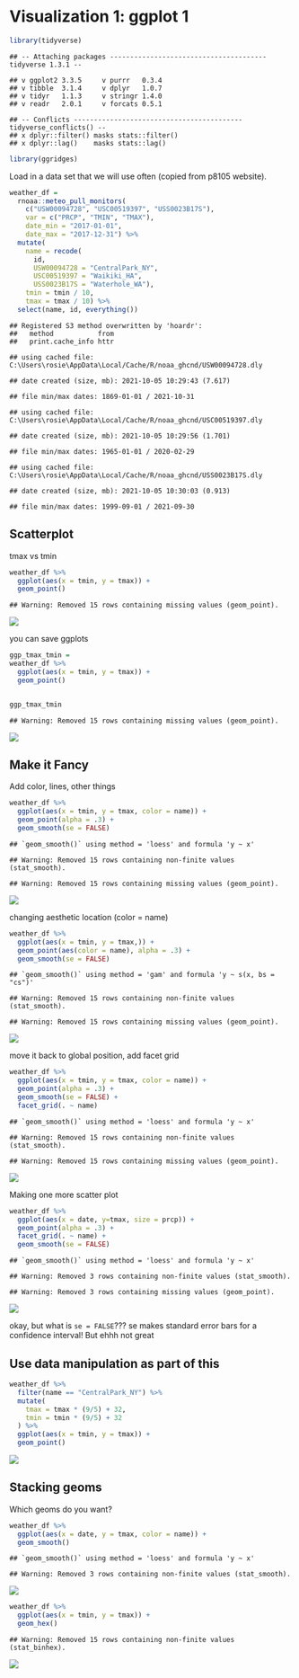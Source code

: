 Visualization 1: ggplot 1
================

``` r
library(tidyverse)
```

    ## -- Attaching packages --------------------------------------- tidyverse 1.3.1 --

    ## v ggplot2 3.3.5     v purrr   0.3.4
    ## v tibble  3.1.4     v dplyr   1.0.7
    ## v tidyr   1.1.3     v stringr 1.4.0
    ## v readr   2.0.1     v forcats 0.5.1

    ## -- Conflicts ------------------------------------------ tidyverse_conflicts() --
    ## x dplyr::filter() masks stats::filter()
    ## x dplyr::lag()    masks stats::lag()

``` r
library(ggridges)
```

Load in a data set that we will use often (copied from p8105 website).

``` r
weather_df = 
  rnoaa::meteo_pull_monitors(
    c("USW00094728", "USC00519397", "USS0023B17S"),
    var = c("PRCP", "TMIN", "TMAX"), 
    date_min = "2017-01-01",
    date_max = "2017-12-31") %>%
  mutate(
    name = recode(
      id, 
      USW00094728 = "CentralPark_NY", 
      USC00519397 = "Waikiki_HA",
      USS0023B17S = "Waterhole_WA"),
    tmin = tmin / 10,
    tmax = tmax / 10) %>%
  select(name, id, everything())
```

    ## Registered S3 method overwritten by 'hoardr':
    ##   method           from
    ##   print.cache_info httr

    ## using cached file: C:\Users\rosie\AppData\Local/Cache/R/noaa_ghcnd/USW00094728.dly

    ## date created (size, mb): 2021-10-05 10:29:43 (7.617)

    ## file min/max dates: 1869-01-01 / 2021-10-31

    ## using cached file: C:\Users\rosie\AppData\Local/Cache/R/noaa_ghcnd/USC00519397.dly

    ## date created (size, mb): 2021-10-05 10:29:56 (1.701)

    ## file min/max dates: 1965-01-01 / 2020-02-29

    ## using cached file: C:\Users\rosie\AppData\Local/Cache/R/noaa_ghcnd/USS0023B17S.dly

    ## date created (size, mb): 2021-10-05 10:30:03 (0.913)

    ## file min/max dates: 1999-09-01 / 2021-09-30

## Scatterplot

tmax vs tmin

``` r
weather_df %>% 
  ggplot(aes(x = tmin, y = tmax)) +
  geom_point()
```

    ## Warning: Removed 15 rows containing missing values (geom_point).

![](vizualization_i_files/figure-gfm/unnamed-chunk-3-1.png)<!-- -->

you can save ggplots

``` r
ggp_tmax_tmin = 
weather_df %>% 
  ggplot(aes(x = tmin, y = tmax)) +
  geom_point()


ggp_tmax_tmin
```

    ## Warning: Removed 15 rows containing missing values (geom_point).

![](vizualization_i_files/figure-gfm/unnamed-chunk-4-1.png)<!-- -->

## Make it **Fancy**

Add color, lines, other things

``` r
weather_df %>% 
  ggplot(aes(x = tmin, y = tmax, color = name)) +
  geom_point(alpha = .3) + 
  geom_smooth(se = FALSE)
```

    ## `geom_smooth()` using method = 'loess' and formula 'y ~ x'

    ## Warning: Removed 15 rows containing non-finite values (stat_smooth).

    ## Warning: Removed 15 rows containing missing values (geom_point).

![](vizualization_i_files/figure-gfm/unnamed-chunk-5-1.png)<!-- -->

changing aesthetic location (color = name)

``` r
weather_df %>% 
  ggplot(aes(x = tmin, y = tmax,)) +
  geom_point(aes(color = name), alpha = .3) + 
  geom_smooth(se = FALSE)
```

    ## `geom_smooth()` using method = 'gam' and formula 'y ~ s(x, bs = "cs")'

    ## Warning: Removed 15 rows containing non-finite values (stat_smooth).

    ## Warning: Removed 15 rows containing missing values (geom_point).

![](vizualization_i_files/figure-gfm/unnamed-chunk-6-1.png)<!-- -->

move it back to global position, add facet grid

``` r
weather_df %>% 
  ggplot(aes(x = tmin, y = tmax, color = name)) +
  geom_point(alpha = .3) + 
  geom_smooth(se = FALSE) +
  facet_grid(. ~ name)
```

    ## `geom_smooth()` using method = 'loess' and formula 'y ~ x'

    ## Warning: Removed 15 rows containing non-finite values (stat_smooth).

    ## Warning: Removed 15 rows containing missing values (geom_point).

![](vizualization_i_files/figure-gfm/unnamed-chunk-7-1.png)<!-- -->

Making one more scatter plot

``` r
weather_df %>% 
  ggplot(aes(x = date, y=tmax, size = prcp)) +
  geom_point(alpha = .3) +
  facet_grid(. ~ name) +
  geom_smooth(se = FALSE)
```

    ## `geom_smooth()` using method = 'loess' and formula 'y ~ x'

    ## Warning: Removed 3 rows containing non-finite values (stat_smooth).

    ## Warning: Removed 3 rows containing missing values (geom_point).

![](vizualization_i_files/figure-gfm/unnamed-chunk-8-1.png)<!-- -->

okay, but what is `se = FALSE`??? se makes standard error bars for a
confidence interval! But ehhh not great

## Use data manipulation as part of this

``` r
weather_df %>% 
  filter(name == "CentralPark_NY") %>% 
  mutate(
    tmax = tmax * (9/5) + 32,
    tmin = tmin * (9/5) + 32
  ) %>% 
  ggplot(aes(x = tmin, y = tmax)) + 
  geom_point()
```

![](vizualization_i_files/figure-gfm/unnamed-chunk-9-1.png)<!-- -->

## Stacking geoms

Which geoms do you want?

``` r
weather_df %>% 
  ggplot(aes(x = date, y = tmax, color = name)) +
  geom_smooth()
```

    ## `geom_smooth()` using method = 'loess' and formula 'y ~ x'

    ## Warning: Removed 3 rows containing non-finite values (stat_smooth).

![](vizualization_i_files/figure-gfm/unnamed-chunk-10-1.png)<!-- -->

``` r
weather_df %>% 
  ggplot(aes(x = tmin, y = tmax)) +
  geom_hex()
```

    ## Warning: Removed 15 rows containing non-finite values (stat_binhex).

![](vizualization_i_files/figure-gfm/unnamed-chunk-11-1.png)<!-- -->
